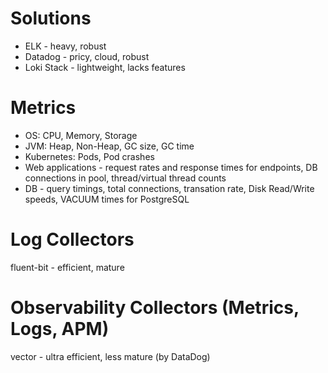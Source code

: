 # Solutions
* ELK - heavy, robust 
* Datadog - pricy, cloud, robust
* Loki Stack - lightweight, lacks features

# Metrics
* OS: CPU, Memory, Storage
* JVM: Heap, Non-Heap, GC size, GC time
* Kubernetes: Pods, Pod crashes
* Web applications - request rates and response times for endpoints, DB connections in pool, thread/virtual thread counts
* DB - query timings, total connections, transation rate, Disk Read/Write speeds, VACUUM times for PostgreSQL


# Log Collectors
fluent-bit - efficient, mature

# Observability Collectors (Metrics, Logs, APM)
vector - ultra efficient, less mature (by DataDog)
